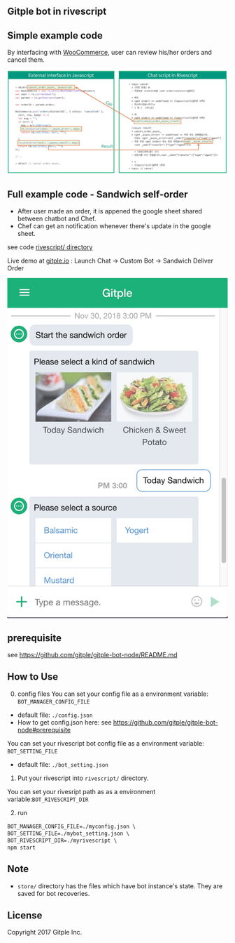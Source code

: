 Gitple bot in rivescript 
---------------------------

## Simple example code

By interfacing with [WooCommerce](https://woocommerce.com/), user can review his/her orders and cancel them.

![Rivescript example](/docs/rivescript_example.jpg)


## Full example code - Sandwich self-order

- After user made an order, it is appened the google sheet shared between chatbot and Chef.
- Chef can get an notification whenever there's update in the google sheet.

see code [rivescript/ directory](/rivescript/)

Live demo at [gitple.io](https://gitple.io) : Launch Chat -> Custom Bot -> Sandwich Deliver Order

![Sandwich self-order](/docs/sandwich_order.jpg)

## prerequisite

see https://github.com/gitple/gitple-bot-node/README.md

## How to Use

0. config files
You can set your config file as a environment variable: `BOT_MANAGER_CONFIG_FILE`
  - default file: `./config.json`
  - How to get config.json here: see https://github.com/gitple/gitple-bot-node#prerequisite

You can set your rivescript bot config file as a environment variable: `BOT_SETTING_FILE`
  - default file: `./bot_setting.json`

1. Put your rivescript into `rivescript/` directory.

You can set your rivesript path as as a environment variable:`BOT_RIVESCRIPT_DIR`

2. run

```
BOT_MANAGER_CONFIG_FILE=./myconfig.json \
BOT_SETTING_FILE=./mybot_setting.json \
BOT_RIVESCRIPT_DIR=./myrivescript \
npm start
```

## Note

- `store/` directory has the files which have bot instance's state. They are saved for bot recoveries.

License
----------
   Copyright 2017 Gitple Inc.

